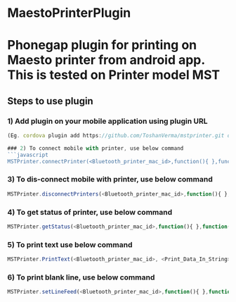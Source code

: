 MaestoPrinterPlugin
===================

# Phonegap plugin for printing on Maesto printer from android app. This is tested on Printer model MST

## Steps to use plugin

### 1) Add plugin on your mobile application using plugin URL 
```javascript
(Eg. cordova plugin add https://github.com/ToshanVerma/mstprinter.git or add in hooks)

### 2) To connect mobile with printer, use below command
```javascript
MSTPrinter.connectPrinter(<Bluetooth_printer_mac_id>,function(){ },function(){ });
```

### 3) To dis-connect mobile with printer, use below command
```javascript
MSTPrinter.disconnectPrinters(<Bluetooth_printer_mac_id>,function(){ },function(){ });
```

### 4) To get status of printer, use below command
```javascript
MSTPrinter.getStatus(<Bluetooth_printer_mac_id>,function(){ },function(){ });
```

### 5) To print text use below command
```javascript
MSTPrinter.PrintText(<Bluetooth_printer_mac_id>, <Print_Data_In_String>, 0, 0, 0,function(){ },function(){ });
```

### 6) To print blank line, use below command
```javascript
MSTPrinter.setLineFeed(<Bluetooth_printer_mac_id>,function(){ },function(){ });
```